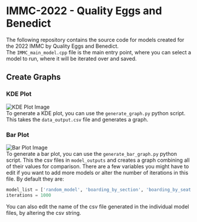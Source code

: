 # IMMC-2022 - Quality Eggs and Benedict

The following repository contains the source code for models created for the 2022 IMMC by Quality Eggs and Benedict. <br>
The `IMMC_main_model.cpp` file is the main entry point, where you can select a model to run, where it will be iterated over and saved.

## Create Graphs
### KDE Plot
![KDE Plot Image](https://github.com/garv-shah/IMMC-2022/blob/main/images/kde_plot.png?raw=true) <br>
To generate a KDE plot, you can use the `generate_graph.py` python script. This takes the `data_output.csv` file and generates a graph.

### Bar Plot
![Bar Plot Image](https://github.com/garv-shah/IMMC-2022/blob/main/images/bar_plot.png?raw=true) <br>
To generate a bar plot, you can use the `generate_bar_graph.py` python script. This the csv files in `model_outputs` and creates a graph combining all of their values for comparison.
There are a few variables you might have to edit if you want to add more models or alter the number of iterations in this file. By default they are:

```python
model_list = ['random_model', 'boarding_by_section', 'boarding_by_seat']
iterations = 1000
```

You can also edit the name of the csv file generated in the individual model files, by altering the csv string.
